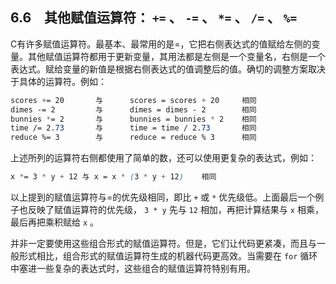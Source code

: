 ## 6.6　其他赋值运算符： `+=` 、 `-=` 、 `*=` 、 `/=` 、 `%=` 

C有许多赋值运算符。最基本、最常用的是=，它把右侧表达式的值赋给左侧的变量。其他赋值运算符都用于更新变量，其用法都是左侧是一个变量名，右侧是一个表达式。赋给变量的新值是根据右侧表达式的值调整后的值。确切的调整方案取决于具体的运算符。例如：

```css
scores += 20       与      scores = scores + 20     相同
dimes -= 2         与      dimes = dimes - 2        相同
bunnies *= 2       与      bunnies = bunnies * 2    相同
time /= 2.73       与      time = time / 2.73       相同
reduce %= 3        与      reduce = reduce % 3      相同
```

上述所列的运算符右侧都使用了简单的数，还可以使用更复杂的表达式，例如：

```css
x *= 3 * y + 12 与 x = x * (3 * y + 12)    相同
```

以上提到的赋值运算符与=的优先级相同，即比 `+` 或 `*` 优先级低。上面最后一个例子也反映了赋值运算符的优先级， `3 * y` 先与 `12` 相加，再把计算结果与 `x` 相乘，最后再把乘积赋给 `x` 。

并非一定要使用这些组合形式的赋值运算符。但是，它们让代码更紧凑，而且与一般形式相比，组合形式的赋值运算符生成的机器代码更高效。当需要在 `for` 循环中塞进一些复杂的表达式时，这些组合的赋值运算符特别有用。

